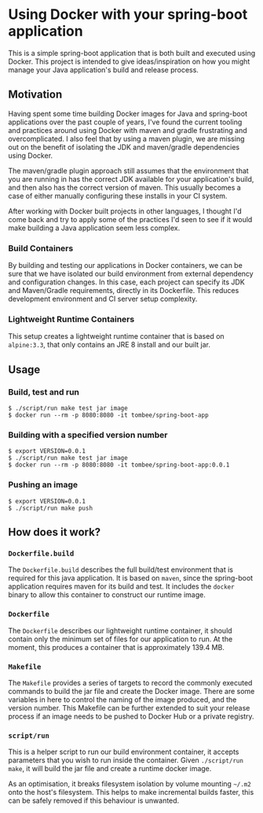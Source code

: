 # Using Docker with your spring-boot application

This is a simple spring-boot application that is both built and executed using Docker.  This project is intended to give ideas/inspiration on how you might manage your Java application's build and release process.

## Motivation

Having spent some time building Docker images for Java and spring-boot applications over the past couple of years, I've found the current tooling and practices around using Docker with maven and gradle frustrating and overcomplicated.  I also feel that by using a maven plugin, we are missing out on the benefit of isolating the JDK and maven/gradle dependencies using Docker.

The maven/gradle plugin approach still assumes that the environment that you are running in has the correct JDK available for your application's build, and then also has the correct version of maven.  This usually becomes a case of either manually configuring these installs in your CI system.

After working with Docker built projects in other languages, I thought I'd come back and try to apply some of the practices I'd seen to see if it would make building a Java application seem less complex.

### Build Containers

By building and testing our applications in Docker containers, we can be sure that we have isolated our build environment from external dependency and configuration changes.  In this case, each project can specify its JDK and Maven/Gradle requirements, directly in its Dockerfile.  This reduces development environment and CI server setup complexity.


### Lightweight Runtime Containers

This setup creates a lightweight runtime container that is based on `alpine:3.3`, that only contains an JRE 8 install and our built jar.

## Usage

### Build, test and run

```shell
$ ./script/run make test jar image
$ docker run --rm -p 8080:8080 -it tombee/spring-boot-app
```

### Building with a specified version number

```shell
$ export VERSION=0.0.1
$ ./script/run make test jar image
$ docker run --rm -p 8080:8080 -it tombee/spring-boot-app:0.0.1
```

### Pushing an image

```shell
$ export VERSION=0.0.1
$ ./script/run make push
```

## How does it work?

### `Dockerfile.build`

The `Dockerfile.build` describes the full build/test environment that is required for this java application.  It is based on `maven`, since the spring-boot application requires maven for its build and test.  It includes the `docker` binary to allow this container to construct our runtime image.

### `Dockerfile`

The `Dockerfile` describes our lightweight runtime container, it should contain only the minimum set of files for our application to run.  At the moment, this produces a container that is approximately 139.4 MB.

### `Makefile`

The `Makefile` provides a series of targets to record the commonly executed commands to build the jar file and create the Docker image.  There are some variables in here to control the naming of the image produced, and the version number.  This Makefile can be further extended to suit your release process if an image needs to be pushed to Docker Hub or a private registry.

### `script/run`

This is a helper script to run our build environment container, it accepts parameters that you wish to run inside the container.  Given `./script/run make`, it will build the jar file and create a runtime docker image.

As an optimisation, it breaks filesystem isolation by volume mounting `~/.m2` onto the host's filesystem.  This helps to make incremental builds faster, this can be safely removed if this behaviour is unwanted.
